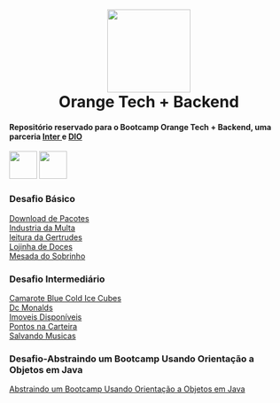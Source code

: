 <h1 align="center"><img src="https://hermes.digitalinnovation.one/tracks/59417914-c4ce-4bf8-b802-f1c1985a07fa.png" height="150" width="150"><br />Orange Tech + Backend </h1>

#### Repositório reservado para o Bootcamp Orange Tech + Backend, uma parceria [ Inter ](https://www.bancointer.com.br/) e [ DIO ](https://dio.me/)<br>
<div>
<img src="https://cdn.jsdelivr.net/gh/devicons/devicon/icons/java/java-original.svg" height=50  width=50>
<img src="https://cdn.jsdelivr.net/gh/devicons/devicon/icons/spring/spring-original.svg" height=50  width=50>
</div>

### Desafio Básico
[Download de Pacotes](https://github.com/CodesdaLu/OrangeTech_Backend/tree/main/B%C3%A1sico/DownloaddePacotes)</br>
[Industria da Multa](https://github.com/CodesdaLu/OrangeTech_Backend/tree/main/B%C3%A1sico/IndustriadaMulta)<br>
[leitura da Gertrudes](https://github.com/CodesdaLu/OrangeTech_Backend/tree/main/B%C3%A1sico/LeituradaGertrudes)<br>
[Lojinha de Doces](https://github.com/CodesdaLu/OrangeTech_Backend/tree/main/B%C3%A1sico/LojinhadeDoces)<br>
[Mesada do Sobrinho](https://github.com/CodesdaLu/OrangeTech_Backend/tree/main/B%C3%A1sico/MesadadoSobrinho)<br>
          

### Desafio Intermediário
[Camarote Blue Cold Ice Cubes](https://github.com/CodesdaLu/OrangeTech_Backend/tree/main/Intermediario/Camarote%20Blue%20Cold%20Ice%20Cubes)</br>
[Dc Monalds](https://github.com/CodesdaLu/OrangeTech_Backend/tree/main/Intermediario/Dc%20Monalds)<br>
[Imoveis Disponíveis](https://github.com/CodesdaLu/OrangeTech_Backend/tree/main/Intermediario/Imoveus%20Disponiveis)<br>
[Pontos na Carteira](https://github.com/CodesdaLu/OrangeTech_Backend/tree/main/Intermediario/Pontos%20na%20Carteira)<br>
[Salvando Musicas](https://github.com/CodesdaLu/OrangeTech_Backend/tree/main/Intermediario/Salvando%20Musicas)<br>

### Desafio-Abstraindo um Bootcamp Usando Orientação a Objetos em Java
[Abstraindo um Bootcamp Usando Orientação a Objetos em Java](https://github.com/CodesdaLu/OrangeTech_Backend/tree/main/Desafio-Abstraindo%20um%20Bootcamp%20Usando%20Orienta%C3%A7%C3%A3o%20a%20Objetos%20em%20Java)
